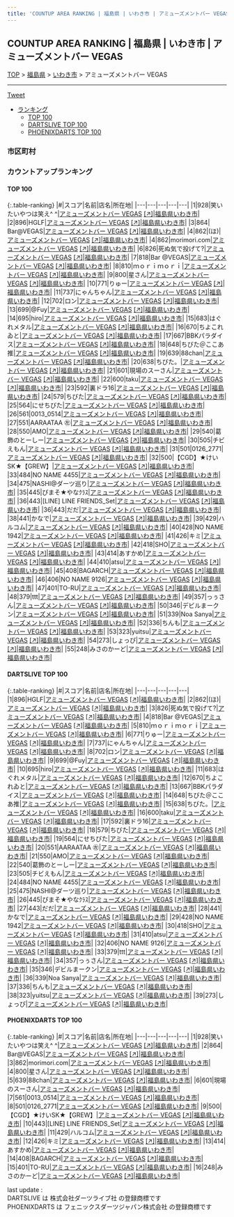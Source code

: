 ```yaml
---
title: 'COUNTUP AREA RANKING | 福島県 | いわき市 | アミューズメントバー VEGAS'
---
```

## COUNTUP AREA RANKING | 福島県 | いわき市 | アミューズメントバー VEGAS

[TOP](/darts/rank/) > [福島県](/darts/rank/福島県/) > [いわき市](/darts/rank/福島県/いわき市/) > アミューズメントバー VEGAS

___

<a href="https://twitter.com/share?ref_src=twsrc%5Etfw" data-text="COUNTUP AREA RANKING | 福島県いわき市アミューズメントバー VEGAS" class="twitter-share-button" data-hashtags="DARTSLIVE,PHOENIXDARTS,darts,ダーツ" data-show-count="false">Tweet</a>

* [ランキング](#カウントアップランキング)
    * [TOP 100](#top-100)
    * [DARTSLIVE TOP 100](#dartslive-top-100)
    * [PHOENIXDARTS TOP 100](#phoenixdarts-top-100)

### 市区町村

<ul>

</ul>

### カウントアップランキング

#### TOP 100



{:.table-ranking}
|#|スコア|名前|店名|所在地|
|---|---|---|---|---|
|1|928|<span class="rank-name-pd">笑いたいやつは笑え^ ^</span>|<a href="/darts/rank/shops/10643.html">アミューズメントバー VEGAS</a> <a href="https://vs.phoenixdarts.com/jp/shop/shopDetailInfo/s_10643?s_seq=10643">[↗]</a>|<a href="/darts/rank/福島県/いわき市">福島県いわき市</a>|
|2|896|<span class="rank-name-dl">HGLF</span>|<a href="/darts/rank/shops/79e884dc945689520d9b047a20a7ba1e.html">アミューズメントバー VEGAS</a> <a href="https://search.dartslive.com/jp/shop/79e884dc945689520d9b047a20a7ba1e">[↗]</a>|<a href="/darts/rank/福島県/いわき市">福島県いわき市</a>|
|3|864|<span class="rank-name-pd"> Bar@VEGAS</span>|<a href="/darts/rank/shops/10643.html">アミューズメントバー VEGAS</a> <a href="https://vs.phoenixdarts.com/jp/shop/shopDetailInfo/s_10643?s_seq=10643">[↗]</a>|<a href="/darts/rank/福島県/いわき市">福島県いわき市</a>|
|4|862|<span class="rank-name-dl">(ほ)</span>|<a href="/darts/rank/shops/79e884dc945689520d9b047a20a7ba1e.html">アミューズメントバー VEGAS</a> <a href="https://search.dartslive.com/jp/shop/79e884dc945689520d9b047a20a7ba1e">[↗]</a>|<a href="/darts/rank/福島県/いわき市">福島県いわき市</a>|
|4|862|<span class="rank-name-pd">morimori.com</span>|<a href="/darts/rank/shops/10643.html">アミューズメントバー VEGAS</a> <a href="https://vs.phoenixdarts.com/jp/shop/shopDetailInfo/s_10643?s_seq=10643">[↗]</a>|<a href="/darts/rank/福島県/いわき市">福島県いわき市</a>|
|6|826|<span class="rank-name-dl">死ぬ気で投げて?</span>|<a href="/darts/rank/shops/79e884dc945689520d9b047a20a7ba1e.html">アミューズメントバー VEGAS</a> <a href="https://search.dartslive.com/jp/shop/79e884dc945689520d9b047a20a7ba1e">[↗]</a>|<a href="/darts/rank/福島県/いわき市">福島県いわき市</a>|
|7|818|<span class="rank-name-dl">Bar @VEGAS</span>|<a href="/darts/rank/shops/79e884dc945689520d9b047a20a7ba1e.html">アミューズメントバー VEGAS</a> <a href="https://search.dartslive.com/jp/shop/79e884dc945689520d9b047a20a7ba1e">[↗]</a>|<a href="/darts/rank/福島県/いわき市">福島県いわき市</a>|
|8|810|<span class="rank-name-dl">ｍｏｒｉｍｏｒｉ</span>|<a href="/darts/rank/shops/79e884dc945689520d9b047a20a7ba1e.html">アミューズメントバー VEGAS</a> <a href="https://search.dartslive.com/jp/shop/79e884dc945689520d9b047a20a7ba1e">[↗]</a>|<a href="/darts/rank/福島県/いわき市">福島県いわき市</a>|
|9|800|<span class="rank-name-pd">星さん</span>|<a href="/darts/rank/shops/10643.html">アミューズメントバー VEGAS</a> <a href="https://vs.phoenixdarts.com/jp/shop/shopDetailInfo/s_10643?s_seq=10643">[↗]</a>|<a href="/darts/rank/福島県/いわき市">福島県いわき市</a>|
|10|771|<span class="rank-name-dl">りゅー</span>|<a href="/darts/rank/shops/79e884dc945689520d9b047a20a7ba1e.html">アミューズメントバー VEGAS</a> <a href="https://search.dartslive.com/jp/shop/79e884dc945689520d9b047a20a7ba1e">[↗]</a>|<a href="/darts/rank/福島県/いわき市">福島県いわき市</a>|
|11|737|<span class="rank-name-dl">にゃんちゃん</span>|<a href="/darts/rank/shops/79e884dc945689520d9b047a20a7ba1e.html">アミューズメントバー VEGAS</a> <a href="https://search.dartslive.com/jp/shop/79e884dc945689520d9b047a20a7ba1e">[↗]</a>|<a href="/darts/rank/福島県/いわき市">福島県いわき市</a>|
|12|702|<span class="rank-name-dl">ロン</span>|<a href="/darts/rank/shops/79e884dc945689520d9b047a20a7ba1e.html">アミューズメントバー VEGAS</a> <a href="https://search.dartslive.com/jp/shop/79e884dc945689520d9b047a20a7ba1e">[↗]</a>|<a href="/darts/rank/福島県/いわき市">福島県いわき市</a>|
|13|699|<span class="rank-name-dl">@Fuy</span>|<a href="/darts/rank/shops/79e884dc945689520d9b047a20a7ba1e.html">アミューズメントバー VEGAS</a> <a href="https://search.dartslive.com/jp/shop/79e884dc945689520d9b047a20a7ba1e">[↗]</a>|<a href="/darts/rank/福島県/いわき市">福島県いわき市</a>|
|14|695|<span class="rank-name-dl">hiro</span>|<a href="/darts/rank/shops/79e884dc945689520d9b047a20a7ba1e.html">アミューズメントバー VEGAS</a> <a href="https://search.dartslive.com/jp/shop/79e884dc945689520d9b047a20a7ba1e">[↗]</a>|<a href="/darts/rank/福島県/いわき市">福島県いわき市</a>|
|15|683|<span class="rank-name-dl">はぐれメタル</span>|<a href="/darts/rank/shops/79e884dc945689520d9b047a20a7ba1e.html">アミューズメントバー VEGAS</a> <a href="https://search.dartslive.com/jp/shop/79e884dc945689520d9b047a20a7ba1e">[↗]</a>|<a href="/darts/rank/福島県/いわき市">福島県いわき市</a>|
|16|670|<span class="rank-name-dl">ちよこれゐと</span>|<a href="/darts/rank/shops/79e884dc945689520d9b047a20a7ba1e.html">アミューズメントバー VEGAS</a> <a href="https://search.dartslive.com/jp/shop/79e884dc945689520d9b047a20a7ba1e">[↗]</a>|<a href="/darts/rank/福島県/いわき市">福島県いわき市</a>|
|17|667|<span class="rank-name-dl">BBKパラダイス</span>|<a href="/darts/rank/shops/79e884dc945689520d9b047a20a7ba1e.html">アミューズメントバー VEGAS</a> <a href="https://search.dartslive.com/jp/shop/79e884dc945689520d9b047a20a7ba1e">[↗]</a>|<a href="/darts/rank/福島県/いわき市">福島県いわき市</a>|
|18|648|<span class="rank-name-dl">ちびた＠ここあ推</span>|<a href="/darts/rank/shops/79e884dc945689520d9b047a20a7ba1e.html">アミューズメントバー VEGAS</a> <a href="https://search.dartslive.com/jp/shop/79e884dc945689520d9b047a20a7ba1e">[↗]</a>|<a href="/darts/rank/福島県/いわき市">福島県いわき市</a>|
|19|639|<span class="rank-name-pd">88chan</span>|<a href="/darts/rank/shops/10643.html">アミューズメントバー VEGAS</a> <a href="https://vs.phoenixdarts.com/jp/shop/shopDetailInfo/s_10643?s_seq=10643">[↗]</a>|<a href="/darts/rank/福島県/いわき市">福島県いわき市</a>|
|20|638|<span class="rank-name-dl">ちびた。</span>|<a href="/darts/rank/shops/79e884dc945689520d9b047a20a7ba1e.html">アミューズメントバー VEGAS</a> <a href="https://search.dartslive.com/jp/shop/79e884dc945689520d9b047a20a7ba1e">[↗]</a>|<a href="/darts/rank/福島県/いわき市">福島県いわき市</a>|
|21|601|<span class="rank-name-pd">現場のスーさん</span>|<a href="/darts/rank/shops/10643.html">アミューズメントバー VEGAS</a> <a href="https://vs.phoenixdarts.com/jp/shop/shopDetailInfo/s_10643?s_seq=10643">[↗]</a>|<a href="/darts/rank/福島県/いわき市">福島県いわき市</a>|
|22|600|<span class="rank-name-dl">taku</span>|<a href="/darts/rank/shops/79e884dc945689520d9b047a20a7ba1e.html">アミューズメントバー VEGAS</a> <a href="https://search.dartslive.com/jp/shop/79e884dc945689520d9b047a20a7ba1e">[↗]</a>|<a href="/darts/rank/福島県/いわき市">福島県いわき市</a>|
|23|592|<span class="rank-name-dl">裏ドラ16</span>|<a href="/darts/rank/shops/79e884dc945689520d9b047a20a7ba1e.html">アミューズメントバー VEGAS</a> <a href="https://search.dartslive.com/jp/shop/79e884dc945689520d9b047a20a7ba1e">[↗]</a>|<a href="/darts/rank/福島県/いわき市">福島県いわき市</a>|
|24|579|<span class="rank-name-dl">ちびた</span>|<a href="/darts/rank/shops/79e884dc945689520d9b047a20a7ba1e.html">アミューズメントバー VEGAS</a> <a href="https://search.dartslive.com/jp/shop/79e884dc945689520d9b047a20a7ba1e">[↗]</a>|<a href="/darts/rank/福島県/いわき市">福島県いわき市</a>|
|25|564|<span class="rank-name-dl">にせちびた</span>|<a href="/darts/rank/shops/79e884dc945689520d9b047a20a7ba1e.html">アミューズメントバー VEGAS</a> <a href="https://search.dartslive.com/jp/shop/79e884dc945689520d9b047a20a7ba1e">[↗]</a>|<a href="/darts/rank/福島県/いわき市">福島県いわき市</a>|
|26|561|<span class="rank-name-pd">0013_0514</span>|<a href="/darts/rank/shops/10643.html">アミューズメントバー VEGAS</a> <a href="https://vs.phoenixdarts.com/jp/shop/shopDetailInfo/s_10643?s_seq=10643">[↗]</a>|<a href="/darts/rank/福島県/いわき市">福島県いわき市</a>|
|27|551|<span class="rank-name-dl">AARAATAA ㊧</span>|<a href="/darts/rank/shops/79e884dc945689520d9b047a20a7ba1e.html">アミューズメントバー VEGAS</a> <a href="https://search.dartslive.com/jp/shop/79e884dc945689520d9b047a20a7ba1e">[↗]</a>|<a href="/darts/rank/福島県/いわき市">福島県いわき市</a>|
|28|550|<span class="rank-name-dl">AMO</span>|<a href="/darts/rank/shops/79e884dc945689520d9b047a20a7ba1e.html">アミューズメントバー VEGAS</a> <a href="https://search.dartslive.com/jp/shop/79e884dc945689520d9b047a20a7ba1e">[↗]</a>|<a href="/darts/rank/福島県/いわき市">福島県いわき市</a>|
|29|540|<span class="rank-name-dl">葛飾のとーしー</span>|<a href="/darts/rank/shops/79e884dc945689520d9b047a20a7ba1e.html">アミューズメントバー VEGAS</a> <a href="https://search.dartslive.com/jp/shop/79e884dc945689520d9b047a20a7ba1e">[↗]</a>|<a href="/darts/rank/福島県/いわき市">福島県いわき市</a>|
|30|505|<span class="rank-name-dl">チビえもん</span>|<a href="/darts/rank/shops/79e884dc945689520d9b047a20a7ba1e.html">アミューズメントバー VEGAS</a> <a href="https://search.dartslive.com/jp/shop/79e884dc945689520d9b047a20a7ba1e">[↗]</a>|<a href="/darts/rank/福島県/いわき市">福島県いわき市</a>|
|31|501|<span class="rank-name-pd">0126_2771</span>|<a href="/darts/rank/shops/10643.html">アミューズメントバー VEGAS</a> <a href="https://vs.phoenixdarts.com/jp/shop/shopDetailInfo/s_10643?s_seq=10643">[↗]</a>|<a href="/darts/rank/福島県/いわき市">福島県いわき市</a>|
|32|500|<span class="rank-name-pd">【CGD】★けいSK★【GREW】</span>|<a href="/darts/rank/shops/10643.html">アミューズメントバー VEGAS</a> <a href="https://vs.phoenixdarts.com/jp/shop/shopDetailInfo/s_10643?s_seq=10643">[↗]</a>|<a href="/darts/rank/福島県/いわき市">福島県いわき市</a>|
|33|484|<span class="rank-name-dl">NO NAME 4455</span>|<a href="/darts/rank/shops/79e884dc945689520d9b047a20a7ba1e.html">アミューズメントバー VEGAS</a> <a href="https://search.dartslive.com/jp/shop/79e884dc945689520d9b047a20a7ba1e">[↗]</a>|<a href="/darts/rank/福島県/いわき市">福島県いわき市</a>|
|34|475|<span class="rank-name-dl">NASHI@ダーツ巡り</span>|<a href="/darts/rank/shops/79e884dc945689520d9b047a20a7ba1e.html">アミューズメントバー VEGAS</a> <a href="https://search.dartslive.com/jp/shop/79e884dc945689520d9b047a20a7ba1e">[↗]</a>|<a href="/darts/rank/福島県/いわき市">福島県いわき市</a>|
|35|445|<span class="rank-name-dl">ぴまそ★やなｸﾗｽ</span>|<a href="/darts/rank/shops/79e884dc945689520d9b047a20a7ba1e.html">アミューズメントバー VEGAS</a> <a href="https://search.dartslive.com/jp/shop/79e884dc945689520d9b047a20a7ba1e">[↗]</a>|<a href="/darts/rank/福島県/いわき市">福島県いわき市</a>|
|36|443|<span class="rank-name-pd">[LINE] LINE FRIENDS_Set</span>|<a href="/darts/rank/shops/10643.html">アミューズメントバー VEGAS</a> <a href="https://vs.phoenixdarts.com/jp/shop/shopDetailInfo/s_10643?s_seq=10643">[↗]</a>|<a href="/darts/rank/福島県/いわき市">福島県いわき市</a>|
|36|443|<span class="rank-name-dl">だだ</span>|<a href="/darts/rank/shops/79e884dc945689520d9b047a20a7ba1e.html">アミューズメントバー VEGAS</a> <a href="https://search.dartslive.com/jp/shop/79e884dc945689520d9b047a20a7ba1e">[↗]</a>|<a href="/darts/rank/福島県/いわき市">福島県いわき市</a>|
|38|441|<span class="rank-name-dl">かなで</span>|<a href="/darts/rank/shops/79e884dc945689520d9b047a20a7ba1e.html">アミューズメントバー VEGAS</a> <a href="https://search.dartslive.com/jp/shop/79e884dc945689520d9b047a20a7ba1e">[↗]</a>|<a href="/darts/rank/福島県/いわき市">福島県いわき市</a>|
|39|429|<span class="rank-name-pd">ハルコム</span>|<a href="/darts/rank/shops/10643.html">アミューズメントバー VEGAS</a> <a href="https://vs.phoenixdarts.com/jp/shop/shopDetailInfo/s_10643?s_seq=10643">[↗]</a>|<a href="/darts/rank/福島県/いわき市">福島県いわき市</a>|
|40|428|<span class="rank-name-dl">NO NAME 1942</span>|<a href="/darts/rank/shops/79e884dc945689520d9b047a20a7ba1e.html">アミューズメントバー VEGAS</a> <a href="https://search.dartslive.com/jp/shop/79e884dc945689520d9b047a20a7ba1e">[↗]</a>|<a href="/darts/rank/福島県/いわき市">福島県いわき市</a>|
|41|426|<span class="rank-name-pd">キミ</span>|<a href="/darts/rank/shops/10643.html">アミューズメントバー VEGAS</a> <a href="https://vs.phoenixdarts.com/jp/shop/shopDetailInfo/s_10643?s_seq=10643">[↗]</a>|<a href="/darts/rank/福島県/いわき市">福島県いわき市</a>|
|42|418|<span class="rank-name-dl">SHO</span>|<a href="/darts/rank/shops/79e884dc945689520d9b047a20a7ba1e.html">アミューズメントバー VEGAS</a> <a href="https://search.dartslive.com/jp/shop/79e884dc945689520d9b047a20a7ba1e">[↗]</a>|<a href="/darts/rank/福島県/いわき市">福島県いわき市</a>|
|43|414|<span class="rank-name-pd">あすかめ</span>|<a href="/darts/rank/shops/10643.html">アミューズメントバー VEGAS</a> <a href="https://vs.phoenixdarts.com/jp/shop/shopDetailInfo/s_10643?s_seq=10643">[↗]</a>|<a href="/darts/rank/福島県/いわき市">福島県いわき市</a>|
|44|410|<span class="rank-name-dl">atsu</span>|<a href="/darts/rank/shops/79e884dc945689520d9b047a20a7ba1e.html">アミューズメントバー VEGAS</a> <a href="https://search.dartslive.com/jp/shop/79e884dc945689520d9b047a20a7ba1e">[↗]</a>|<a href="/darts/rank/福島県/いわき市">福島県いわき市</a>|
|45|408|<span class="rank-name-pd">BAGARCH</span>|<a href="/darts/rank/shops/10643.html">アミューズメントバー VEGAS</a> <a href="https://vs.phoenixdarts.com/jp/shop/shopDetailInfo/s_10643?s_seq=10643">[↗]</a>|<a href="/darts/rank/福島県/いわき市">福島県いわき市</a>|
|46|406|<span class="rank-name-dl">NO NAME 9126</span>|<a href="/darts/rank/shops/79e884dc945689520d9b047a20a7ba1e.html">アミューズメントバー VEGAS</a> <a href="https://search.dartslive.com/jp/shop/79e884dc945689520d9b047a20a7ba1e">[↗]</a>|<a href="/darts/rank/福島県/いわき市">福島県いわき市</a>|
|47|401|<span class="rank-name-pd">TO-RU</span>|<a href="/darts/rank/shops/10643.html">アミューズメントバー VEGAS</a> <a href="https://vs.phoenixdarts.com/jp/shop/shopDetailInfo/s_10643?s_seq=10643">[↗]</a>|<a href="/darts/rank/福島県/いわき市">福島県いわき市</a>|
|48|379|<span class="rank-name-dl">ttt</span>|<a href="/darts/rank/shops/79e884dc945689520d9b047a20a7ba1e.html">アミューズメントバー VEGAS</a> <a href="https://search.dartslive.com/jp/shop/79e884dc945689520d9b047a20a7ba1e">[↗]</a>|<a href="/darts/rank/福島県/いわき市">福島県いわき市</a>|
|49|357|<span class="rank-name-dl">っぅさん</span>|<a href="/darts/rank/shops/79e884dc945689520d9b047a20a7ba1e.html">アミューズメントバー VEGAS</a> <a href="https://search.dartslive.com/jp/shop/79e884dc945689520d9b047a20a7ba1e">[↗]</a>|<a href="/darts/rank/福島県/いわき市">福島県いわき市</a>|
|50|346|<span class="rank-name-dl">デビルまークン</span>|<a href="/darts/rank/shops/79e884dc945689520d9b047a20a7ba1e.html">アミューズメントバー VEGAS</a> <a href="https://search.dartslive.com/jp/shop/79e884dc945689520d9b047a20a7ba1e">[↗]</a>|<a href="/darts/rank/福島県/いわき市">福島県いわき市</a>|
|51|339|<span class="rank-name-dl">Noa Sanya</span>|<a href="/darts/rank/shops/79e884dc945689520d9b047a20a7ba1e.html">アミューズメントバー VEGAS</a> <a href="https://search.dartslive.com/jp/shop/79e884dc945689520d9b047a20a7ba1e">[↗]</a>|<a href="/darts/rank/福島県/いわき市">福島県いわき市</a>|
|52|336|<span class="rank-name-dl">ちんも</span>|<a href="/darts/rank/shops/79e884dc945689520d9b047a20a7ba1e.html">アミューズメントバー VEGAS</a> <a href="https://search.dartslive.com/jp/shop/79e884dc945689520d9b047a20a7ba1e">[↗]</a>|<a href="/darts/rank/福島県/いわき市">福島県いわき市</a>|
|53|323|<span class="rank-name-dl">yuitsu</span>|<a href="/darts/rank/shops/79e884dc945689520d9b047a20a7ba1e.html">アミューズメントバー VEGAS</a> <a href="https://search.dartslive.com/jp/shop/79e884dc945689520d9b047a20a7ba1e">[↗]</a>|<a href="/darts/rank/福島県/いわき市">福島県いわき市</a>|
|54|273|<span class="rank-name-dl">しょっぴ</span>|<a href="/darts/rank/shops/79e884dc945689520d9b047a20a7ba1e.html">アミューズメントバー VEGAS</a> <a href="https://search.dartslive.com/jp/shop/79e884dc945689520d9b047a20a7ba1e">[↗]</a>|<a href="/darts/rank/福島県/いわき市">福島県いわき市</a>|
|55|248|<span class="rank-name-pd">みさのかーど</span>|<a href="/darts/rank/shops/10643.html">アミューズメントバー VEGAS</a> <a href="https://vs.phoenixdarts.com/jp/shop/shopDetailInfo/s_10643?s_seq=10643">[↗]</a>|<a href="/darts/rank/福島県/いわき市">福島県いわき市</a>|


#### DARTSLIVE TOP 100



{:.table-ranking}
|#|スコア|名前|店名|所在地|
|---|---|---|---|---|
|1|896|<span class="rank-name-dl">HGLF</span>|<a href="/darts/rank/shops/79e884dc945689520d9b047a20a7ba1e.html">アミューズメントバー VEGAS</a> <a href="https://search.dartslive.com/jp/shop/79e884dc945689520d9b047a20a7ba1e">[↗]</a>|<a href="/darts/rank/福島県/いわき市">福島県いわき市</a>|
|2|862|<span class="rank-name-dl">(ほ)</span>|<a href="/darts/rank/shops/79e884dc945689520d9b047a20a7ba1e.html">アミューズメントバー VEGAS</a> <a href="https://search.dartslive.com/jp/shop/79e884dc945689520d9b047a20a7ba1e">[↗]</a>|<a href="/darts/rank/福島県/いわき市">福島県いわき市</a>|
|3|826|<span class="rank-name-dl">死ぬ気で投げて?</span>|<a href="/darts/rank/shops/79e884dc945689520d9b047a20a7ba1e.html">アミューズメントバー VEGAS</a> <a href="https://search.dartslive.com/jp/shop/79e884dc945689520d9b047a20a7ba1e">[↗]</a>|<a href="/darts/rank/福島県/いわき市">福島県いわき市</a>|
|4|818|<span class="rank-name-dl">Bar @VEGAS</span>|<a href="/darts/rank/shops/79e884dc945689520d9b047a20a7ba1e.html">アミューズメントバー VEGAS</a> <a href="https://search.dartslive.com/jp/shop/79e884dc945689520d9b047a20a7ba1e">[↗]</a>|<a href="/darts/rank/福島県/いわき市">福島県いわき市</a>|
|5|810|<span class="rank-name-dl">ｍｏｒｉｍｏｒｉ</span>|<a href="/darts/rank/shops/79e884dc945689520d9b047a20a7ba1e.html">アミューズメントバー VEGAS</a> <a href="https://search.dartslive.com/jp/shop/79e884dc945689520d9b047a20a7ba1e">[↗]</a>|<a href="/darts/rank/福島県/いわき市">福島県いわき市</a>|
|6|771|<span class="rank-name-dl">りゅー</span>|<a href="/darts/rank/shops/79e884dc945689520d9b047a20a7ba1e.html">アミューズメントバー VEGAS</a> <a href="https://search.dartslive.com/jp/shop/79e884dc945689520d9b047a20a7ba1e">[↗]</a>|<a href="/darts/rank/福島県/いわき市">福島県いわき市</a>|
|7|737|<span class="rank-name-dl">にゃんちゃん</span>|<a href="/darts/rank/shops/79e884dc945689520d9b047a20a7ba1e.html">アミューズメントバー VEGAS</a> <a href="https://search.dartslive.com/jp/shop/79e884dc945689520d9b047a20a7ba1e">[↗]</a>|<a href="/darts/rank/福島県/いわき市">福島県いわき市</a>|
|8|702|<span class="rank-name-dl">ロン</span>|<a href="/darts/rank/shops/79e884dc945689520d9b047a20a7ba1e.html">アミューズメントバー VEGAS</a> <a href="https://search.dartslive.com/jp/shop/79e884dc945689520d9b047a20a7ba1e">[↗]</a>|<a href="/darts/rank/福島県/いわき市">福島県いわき市</a>|
|9|699|<span class="rank-name-dl">@Fuy</span>|<a href="/darts/rank/shops/79e884dc945689520d9b047a20a7ba1e.html">アミューズメントバー VEGAS</a> <a href="https://search.dartslive.com/jp/shop/79e884dc945689520d9b047a20a7ba1e">[↗]</a>|<a href="/darts/rank/福島県/いわき市">福島県いわき市</a>|
|10|695|<span class="rank-name-dl">hiro</span>|<a href="/darts/rank/shops/79e884dc945689520d9b047a20a7ba1e.html">アミューズメントバー VEGAS</a> <a href="https://search.dartslive.com/jp/shop/79e884dc945689520d9b047a20a7ba1e">[↗]</a>|<a href="/darts/rank/福島県/いわき市">福島県いわき市</a>|
|11|683|<span class="rank-name-dl">はぐれメタル</span>|<a href="/darts/rank/shops/79e884dc945689520d9b047a20a7ba1e.html">アミューズメントバー VEGAS</a> <a href="https://search.dartslive.com/jp/shop/79e884dc945689520d9b047a20a7ba1e">[↗]</a>|<a href="/darts/rank/福島県/いわき市">福島県いわき市</a>|
|12|670|<span class="rank-name-dl">ちよこれゐと</span>|<a href="/darts/rank/shops/79e884dc945689520d9b047a20a7ba1e.html">アミューズメントバー VEGAS</a> <a href="https://search.dartslive.com/jp/shop/79e884dc945689520d9b047a20a7ba1e">[↗]</a>|<a href="/darts/rank/福島県/いわき市">福島県いわき市</a>|
|13|667|<span class="rank-name-dl">BBKパラダイス</span>|<a href="/darts/rank/shops/79e884dc945689520d9b047a20a7ba1e.html">アミューズメントバー VEGAS</a> <a href="https://search.dartslive.com/jp/shop/79e884dc945689520d9b047a20a7ba1e">[↗]</a>|<a href="/darts/rank/福島県/いわき市">福島県いわき市</a>|
|14|648|<span class="rank-name-dl">ちびた＠ここあ推</span>|<a href="/darts/rank/shops/79e884dc945689520d9b047a20a7ba1e.html">アミューズメントバー VEGAS</a> <a href="https://search.dartslive.com/jp/shop/79e884dc945689520d9b047a20a7ba1e">[↗]</a>|<a href="/darts/rank/福島県/いわき市">福島県いわき市</a>|
|15|638|<span class="rank-name-dl">ちびた。</span>|<a href="/darts/rank/shops/79e884dc945689520d9b047a20a7ba1e.html">アミューズメントバー VEGAS</a> <a href="https://search.dartslive.com/jp/shop/79e884dc945689520d9b047a20a7ba1e">[↗]</a>|<a href="/darts/rank/福島県/いわき市">福島県いわき市</a>|
|16|600|<span class="rank-name-dl">taku</span>|<a href="/darts/rank/shops/79e884dc945689520d9b047a20a7ba1e.html">アミューズメントバー VEGAS</a> <a href="https://search.dartslive.com/jp/shop/79e884dc945689520d9b047a20a7ba1e">[↗]</a>|<a href="/darts/rank/福島県/いわき市">福島県いわき市</a>|
|17|592|<span class="rank-name-dl">裏ドラ16</span>|<a href="/darts/rank/shops/79e884dc945689520d9b047a20a7ba1e.html">アミューズメントバー VEGAS</a> <a href="https://search.dartslive.com/jp/shop/79e884dc945689520d9b047a20a7ba1e">[↗]</a>|<a href="/darts/rank/福島県/いわき市">福島県いわき市</a>|
|18|579|<span class="rank-name-dl">ちびた</span>|<a href="/darts/rank/shops/79e884dc945689520d9b047a20a7ba1e.html">アミューズメントバー VEGAS</a> <a href="https://search.dartslive.com/jp/shop/79e884dc945689520d9b047a20a7ba1e">[↗]</a>|<a href="/darts/rank/福島県/いわき市">福島県いわき市</a>|
|19|564|<span class="rank-name-dl">にせちびた</span>|<a href="/darts/rank/shops/79e884dc945689520d9b047a20a7ba1e.html">アミューズメントバー VEGAS</a> <a href="https://search.dartslive.com/jp/shop/79e884dc945689520d9b047a20a7ba1e">[↗]</a>|<a href="/darts/rank/福島県/いわき市">福島県いわき市</a>|
|20|551|<span class="rank-name-dl">AARAATAA ㊧</span>|<a href="/darts/rank/shops/79e884dc945689520d9b047a20a7ba1e.html">アミューズメントバー VEGAS</a> <a href="https://search.dartslive.com/jp/shop/79e884dc945689520d9b047a20a7ba1e">[↗]</a>|<a href="/darts/rank/福島県/いわき市">福島県いわき市</a>|
|21|550|<span class="rank-name-dl">AMO</span>|<a href="/darts/rank/shops/79e884dc945689520d9b047a20a7ba1e.html">アミューズメントバー VEGAS</a> <a href="https://search.dartslive.com/jp/shop/79e884dc945689520d9b047a20a7ba1e">[↗]</a>|<a href="/darts/rank/福島県/いわき市">福島県いわき市</a>|
|22|540|<span class="rank-name-dl">葛飾のとーしー</span>|<a href="/darts/rank/shops/79e884dc945689520d9b047a20a7ba1e.html">アミューズメントバー VEGAS</a> <a href="https://search.dartslive.com/jp/shop/79e884dc945689520d9b047a20a7ba1e">[↗]</a>|<a href="/darts/rank/福島県/いわき市">福島県いわき市</a>|
|23|505|<span class="rank-name-dl">チビえもん</span>|<a href="/darts/rank/shops/79e884dc945689520d9b047a20a7ba1e.html">アミューズメントバー VEGAS</a> <a href="https://search.dartslive.com/jp/shop/79e884dc945689520d9b047a20a7ba1e">[↗]</a>|<a href="/darts/rank/福島県/いわき市">福島県いわき市</a>|
|24|484|<span class="rank-name-dl">NO NAME 4455</span>|<a href="/darts/rank/shops/79e884dc945689520d9b047a20a7ba1e.html">アミューズメントバー VEGAS</a> <a href="https://search.dartslive.com/jp/shop/79e884dc945689520d9b047a20a7ba1e">[↗]</a>|<a href="/darts/rank/福島県/いわき市">福島県いわき市</a>|
|25|475|<span class="rank-name-dl">NASHI@ダーツ巡り</span>|<a href="/darts/rank/shops/79e884dc945689520d9b047a20a7ba1e.html">アミューズメントバー VEGAS</a> <a href="https://search.dartslive.com/jp/shop/79e884dc945689520d9b047a20a7ba1e">[↗]</a>|<a href="/darts/rank/福島県/いわき市">福島県いわき市</a>|
|26|445|<span class="rank-name-dl">ぴまそ★やなｸﾗｽ</span>|<a href="/darts/rank/shops/79e884dc945689520d9b047a20a7ba1e.html">アミューズメントバー VEGAS</a> <a href="https://search.dartslive.com/jp/shop/79e884dc945689520d9b047a20a7ba1e">[↗]</a>|<a href="/darts/rank/福島県/いわき市">福島県いわき市</a>|
|27|443|<span class="rank-name-dl">だだ</span>|<a href="/darts/rank/shops/79e884dc945689520d9b047a20a7ba1e.html">アミューズメントバー VEGAS</a> <a href="https://search.dartslive.com/jp/shop/79e884dc945689520d9b047a20a7ba1e">[↗]</a>|<a href="/darts/rank/福島県/いわき市">福島県いわき市</a>|
|28|441|<span class="rank-name-dl">かなで</span>|<a href="/darts/rank/shops/79e884dc945689520d9b047a20a7ba1e.html">アミューズメントバー VEGAS</a> <a href="https://search.dartslive.com/jp/shop/79e884dc945689520d9b047a20a7ba1e">[↗]</a>|<a href="/darts/rank/福島県/いわき市">福島県いわき市</a>|
|29|428|<span class="rank-name-dl">NO NAME 1942</span>|<a href="/darts/rank/shops/79e884dc945689520d9b047a20a7ba1e.html">アミューズメントバー VEGAS</a> <a href="https://search.dartslive.com/jp/shop/79e884dc945689520d9b047a20a7ba1e">[↗]</a>|<a href="/darts/rank/福島県/いわき市">福島県いわき市</a>|
|30|418|<span class="rank-name-dl">SHO</span>|<a href="/darts/rank/shops/79e884dc945689520d9b047a20a7ba1e.html">アミューズメントバー VEGAS</a> <a href="https://search.dartslive.com/jp/shop/79e884dc945689520d9b047a20a7ba1e">[↗]</a>|<a href="/darts/rank/福島県/いわき市">福島県いわき市</a>|
|31|410|<span class="rank-name-dl">atsu</span>|<a href="/darts/rank/shops/79e884dc945689520d9b047a20a7ba1e.html">アミューズメントバー VEGAS</a> <a href="https://search.dartslive.com/jp/shop/79e884dc945689520d9b047a20a7ba1e">[↗]</a>|<a href="/darts/rank/福島県/いわき市">福島県いわき市</a>|
|32|406|<span class="rank-name-dl">NO NAME 9126</span>|<a href="/darts/rank/shops/79e884dc945689520d9b047a20a7ba1e.html">アミューズメントバー VEGAS</a> <a href="https://search.dartslive.com/jp/shop/79e884dc945689520d9b047a20a7ba1e">[↗]</a>|<a href="/darts/rank/福島県/いわき市">福島県いわき市</a>|
|33|379|<span class="rank-name-dl">ttt</span>|<a href="/darts/rank/shops/79e884dc945689520d9b047a20a7ba1e.html">アミューズメントバー VEGAS</a> <a href="https://search.dartslive.com/jp/shop/79e884dc945689520d9b047a20a7ba1e">[↗]</a>|<a href="/darts/rank/福島県/いわき市">福島県いわき市</a>|
|34|357|<span class="rank-name-dl">っぅさん</span>|<a href="/darts/rank/shops/79e884dc945689520d9b047a20a7ba1e.html">アミューズメントバー VEGAS</a> <a href="https://search.dartslive.com/jp/shop/79e884dc945689520d9b047a20a7ba1e">[↗]</a>|<a href="/darts/rank/福島県/いわき市">福島県いわき市</a>|
|35|346|<span class="rank-name-dl">デビルまークン</span>|<a href="/darts/rank/shops/79e884dc945689520d9b047a20a7ba1e.html">アミューズメントバー VEGAS</a> <a href="https://search.dartslive.com/jp/shop/79e884dc945689520d9b047a20a7ba1e">[↗]</a>|<a href="/darts/rank/福島県/いわき市">福島県いわき市</a>|
|36|339|<span class="rank-name-dl">Noa Sanya</span>|<a href="/darts/rank/shops/79e884dc945689520d9b047a20a7ba1e.html">アミューズメントバー VEGAS</a> <a href="https://search.dartslive.com/jp/shop/79e884dc945689520d9b047a20a7ba1e">[↗]</a>|<a href="/darts/rank/福島県/いわき市">福島県いわき市</a>|
|37|336|<span class="rank-name-dl">ちんも</span>|<a href="/darts/rank/shops/79e884dc945689520d9b047a20a7ba1e.html">アミューズメントバー VEGAS</a> <a href="https://search.dartslive.com/jp/shop/79e884dc945689520d9b047a20a7ba1e">[↗]</a>|<a href="/darts/rank/福島県/いわき市">福島県いわき市</a>|
|38|323|<span class="rank-name-dl">yuitsu</span>|<a href="/darts/rank/shops/79e884dc945689520d9b047a20a7ba1e.html">アミューズメントバー VEGAS</a> <a href="https://search.dartslive.com/jp/shop/79e884dc945689520d9b047a20a7ba1e">[↗]</a>|<a href="/darts/rank/福島県/いわき市">福島県いわき市</a>|
|39|273|<span class="rank-name-dl">しょっぴ</span>|<a href="/darts/rank/shops/79e884dc945689520d9b047a20a7ba1e.html">アミューズメントバー VEGAS</a> <a href="https://search.dartslive.com/jp/shop/79e884dc945689520d9b047a20a7ba1e">[↗]</a>|<a href="/darts/rank/福島県/いわき市">福島県いわき市</a>|


#### PHOENIXDARTS TOP 100



{:.table-ranking}
|#|スコア|名前|店名|所在地|
|---|---|---|---|---|
|1|928|<span class="rank-name-pd">笑いたいやつは笑え^ ^</span>|<a href="/darts/rank/shops/10643.html">アミューズメントバー VEGAS</a> <a href="https://vs.phoenixdarts.com/jp/shop/shopDetailInfo/s_10643?s_seq=10643">[↗]</a>|<a href="/darts/rank/福島県/いわき市">福島県いわき市</a>|
|2|864|<span class="rank-name-pd"> Bar@VEGAS</span>|<a href="/darts/rank/shops/10643.html">アミューズメントバー VEGAS</a> <a href="https://vs.phoenixdarts.com/jp/shop/shopDetailInfo/s_10643?s_seq=10643">[↗]</a>|<a href="/darts/rank/福島県/いわき市">福島県いわき市</a>|
|3|862|<span class="rank-name-pd">morimori.com</span>|<a href="/darts/rank/shops/10643.html">アミューズメントバー VEGAS</a> <a href="https://vs.phoenixdarts.com/jp/shop/shopDetailInfo/s_10643?s_seq=10643">[↗]</a>|<a href="/darts/rank/福島県/いわき市">福島県いわき市</a>|
|4|800|<span class="rank-name-pd">星さん</span>|<a href="/darts/rank/shops/10643.html">アミューズメントバー VEGAS</a> <a href="https://vs.phoenixdarts.com/jp/shop/shopDetailInfo/s_10643?s_seq=10643">[↗]</a>|<a href="/darts/rank/福島県/いわき市">福島県いわき市</a>|
|5|639|<span class="rank-name-pd">88chan</span>|<a href="/darts/rank/shops/10643.html">アミューズメントバー VEGAS</a> <a href="https://vs.phoenixdarts.com/jp/shop/shopDetailInfo/s_10643?s_seq=10643">[↗]</a>|<a href="/darts/rank/福島県/いわき市">福島県いわき市</a>|
|6|601|<span class="rank-name-pd">現場のスーさん</span>|<a href="/darts/rank/shops/10643.html">アミューズメントバー VEGAS</a> <a href="https://vs.phoenixdarts.com/jp/shop/shopDetailInfo/s_10643?s_seq=10643">[↗]</a>|<a href="/darts/rank/福島県/いわき市">福島県いわき市</a>|
|7|561|<span class="rank-name-pd">0013_0514</span>|<a href="/darts/rank/shops/10643.html">アミューズメントバー VEGAS</a> <a href="https://vs.phoenixdarts.com/jp/shop/shopDetailInfo/s_10643?s_seq=10643">[↗]</a>|<a href="/darts/rank/福島県/いわき市">福島県いわき市</a>|
|8|501|<span class="rank-name-pd">0126_2771</span>|<a href="/darts/rank/shops/10643.html">アミューズメントバー VEGAS</a> <a href="https://vs.phoenixdarts.com/jp/shop/shopDetailInfo/s_10643?s_seq=10643">[↗]</a>|<a href="/darts/rank/福島県/いわき市">福島県いわき市</a>|
|9|500|<span class="rank-name-pd">【CGD】★けいSK★【GREW】</span>|<a href="/darts/rank/shops/10643.html">アミューズメントバー VEGAS</a> <a href="https://vs.phoenixdarts.com/jp/shop/shopDetailInfo/s_10643?s_seq=10643">[↗]</a>|<a href="/darts/rank/福島県/いわき市">福島県いわき市</a>|
|10|443|<span class="rank-name-pd">[LINE] LINE FRIENDS_Set</span>|<a href="/darts/rank/shops/10643.html">アミューズメントバー VEGAS</a> <a href="https://vs.phoenixdarts.com/jp/shop/shopDetailInfo/s_10643?s_seq=10643">[↗]</a>|<a href="/darts/rank/福島県/いわき市">福島県いわき市</a>|
|11|429|<span class="rank-name-pd">ハルコム</span>|<a href="/darts/rank/shops/10643.html">アミューズメントバー VEGAS</a> <a href="https://vs.phoenixdarts.com/jp/shop/shopDetailInfo/s_10643?s_seq=10643">[↗]</a>|<a href="/darts/rank/福島県/いわき市">福島県いわき市</a>|
|12|426|<span class="rank-name-pd">キミ</span>|<a href="/darts/rank/shops/10643.html">アミューズメントバー VEGAS</a> <a href="https://vs.phoenixdarts.com/jp/shop/shopDetailInfo/s_10643?s_seq=10643">[↗]</a>|<a href="/darts/rank/福島県/いわき市">福島県いわき市</a>|
|13|414|<span class="rank-name-pd">あすかめ</span>|<a href="/darts/rank/shops/10643.html">アミューズメントバー VEGAS</a> <a href="https://vs.phoenixdarts.com/jp/shop/shopDetailInfo/s_10643?s_seq=10643">[↗]</a>|<a href="/darts/rank/福島県/いわき市">福島県いわき市</a>|
|14|408|<span class="rank-name-pd">BAGARCH</span>|<a href="/darts/rank/shops/10643.html">アミューズメントバー VEGAS</a> <a href="https://vs.phoenixdarts.com/jp/shop/shopDetailInfo/s_10643?s_seq=10643">[↗]</a>|<a href="/darts/rank/福島県/いわき市">福島県いわき市</a>|
|15|401|<span class="rank-name-pd">TO-RU</span>|<a href="/darts/rank/shops/10643.html">アミューズメントバー VEGAS</a> <a href="https://vs.phoenixdarts.com/jp/shop/shopDetailInfo/s_10643?s_seq=10643">[↗]</a>|<a href="/darts/rank/福島県/いわき市">福島県いわき市</a>|
|16|248|<span class="rank-name-pd">みさのかーど</span>|<a href="/darts/rank/shops/10643.html">アミューズメントバー VEGAS</a> <a href="https://vs.phoenixdarts.com/jp/shop/shopDetailInfo/s_10643?s_seq=10643">[↗]</a>|<a href="/darts/rank/福島県/いわき市">福島県いわき市</a>|


<div class="footer border-top border-gray-light mt-5 pt-3 text-right text-gray">
    last update : <span style="font-weight: italic" id="foot_last_modified"></span><br />
    DARTSLIVE は 株式会社ダーツライブ社 の登録商標です<br />
    PHOENIXDARTS は フェニックスダーツジャパン株式会社 の登録商標です<br />
</div>

<script src="https://cdnjs.cloudflare.com/ajax/libs/jquery.tablesorter/2.31.3/js/jquery.tablesorter.min.js" integrity="sha512-qzgd5cYSZcosqpzpn7zF2ZId8f/8CHmFKZ8j7mU4OUXTNRd5g+ZHBPsgKEwoqxCtdQvExE5LprwwPAgoicguNg==" crossorigin="anonymous" referrerpolicy="no-referrer"></script>
<link rel="stylesheet" href="https://cdnjs.cloudflare.com/ajax/libs/jquery.tablesorter/2.31.3/css/theme.default.min.css" integrity="sha512-wghhOJkjQX0Lh3NSWvNKeZ0ZpNn+SPVXX1Qyc9OCaogADktxrBiBdKGDoqVUOyhStvMBmJQ8ZdMHiR3wuEq8+w==" crossorigin="anonymous" referrerpolicy="no-referrer" />
<script>
$(function() {
    $(".table-ranking").tablesorter({sortList:[[0, 0]]});
    $("#foot_last_modified").text(formatDate(new Date(document.lastModified), 'yyyy-MM-dd HH:mm:ss'));
});
</script>

<script async src="https://platform.twitter.com/widgets.js" charset="utf-8"></script>